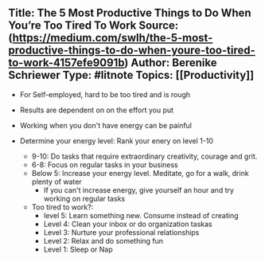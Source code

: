 **Title:** The 5 Most Productive Things to Do When You’re Too Tired To Work 
**Source:** (https://medium.com/swlh/the-5-most-productive-things-to-do-when-youre-too-tired-to-work-4157efe9091b)
**Author:** Berenike Schriewer
**Type:** #litnote 
**Topics:** [[Productivity]]
----

- For Self-employed, hard to be too tired and is rough
- Results are dependent on on the effort you put
- Working when you don't have energy can be painful 

- Determine your energy level: Rank your enery on level 1-10
	- 9-10: Do tasks that require extraordinary creativity, courage and grit.
	- 6-8:  Focus on regular tasks in your business
	- Below 5: Increase your energy level. Meditate, go for a walk, drink plenty of water
		- If you can't increase energy, give yourself an hour and try working on regular tasks
	- Too tired to work?:
		- level 5: Learn something new. Consume instead of creating
		- Level 4: Clean your inbox or do organization taskas
		- Level 3: Nurture your professional relationships
		- Level 2: Relax and do something fun
		- Level 1: Sleep or Nap
